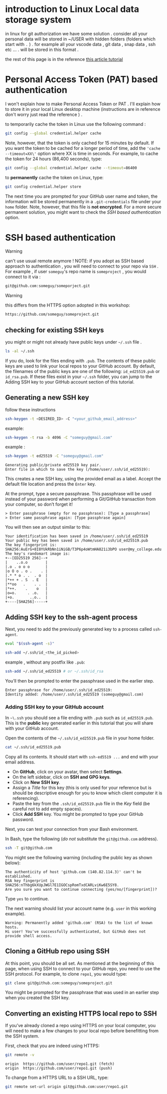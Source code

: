 # introduction to Linux Local data storage system

in linux for git authorization we have some solution . consider all your personal data will be stored in ~/USER with hidden folders (folders which start with `.` ) . for example all your vscode data , git data , snap data , ssh etc ... . will be stored in this format .

the rest of this page is in the reference [this article tutorial](https://mgimond.github.io/Colby-summer-git-workshop-2021/authenticating-with-github.html#:~:text=Saving%20tokens%20in%20Linux,-To%20temporarily%20cache&text=The%20next%20time%20you%20are%20prompted%20for%20your%20GitHub%20user,this%20file%20is%20not%20encrypted.)

# Personal Access Token (PAT) based authentication

I won't explain how to make Personal Access Token or PAT . I'll explain how to store it in your local Linux desktop machine (instructions are in reference don't worry just read the reference ) .

to temporarily cache the token in Linux use the following command :

```bash
git config --global credential.helper cache
```

Note, however, that the token is only cached for 15 minutes by default. If you want the token to be cached for a longer period of time, add the `'cache --timeout=XX\'` option where XX is time in seconds. For example, to cache the token for 24 hours (86,400 seconds), type:

```bash
git config --global credential.helper cache --timeout=86400
```

to **permanently** cache the token on Linux, type:

```bash
git config credential.helper store
```

The next time you are prompted for your GitHub user name and token, the information will be stored permanently in a `.git-credentials` file under your `home` folder. Note, however, that this file is **not encrypted**. For a more secure permanent solution, you might want to check the _SSH based authentication_ option.

# SSH based authentication

> [!WARNING]
> can't use usual remote anymore !
> NOTE: if you adopt as SSH based approach to authentication , you will need to connect to your repo via `SSH` . For example , if user `someguy`'s repo name is `someproject` , you would connect to it via :
> 

```bash
git@github.com:someguy/someporject.git
```

> [!WARNING]
> this differs from the HTTPS option adopted in this workshop:

```bash
https://github.com/someguy/someproject.git
```


## checking for existing SSH keys

you might or might not already have public keys under `~/.ssh` file .

```bash
ls -al ~/.ssh
```

If you do, look for the files ending with `.pub`. The contents of these public keys are used to link your local repos to your GitHub account. By default, the filenames of the public keys are one of the following: `id_ed25519.pub` or `id_rsa.pub`. If these files exist in your `~/.ssh` folder, you can jump to the Adding SSH key to your GitHub account section of this tutorial.

## Generating a new SSH key

follow these instructions
```bash
ssh-keygen -t <DESIRED_ID> -C "<your_github_email_address>"
```

example:
```bash
ssh-keygen -t rsa -b 4096 -C "someguy@gmail.com"
```

example :

```bash
ssh-keygen -t ed25519 -C "someguy@gmail.com"
```

```
Generating public/private ed25519 key pair.
Enter file in which to save the key (/home/user/.ssh/id_ed25519):
```

This creates a new SSH key, using the provided email as a label. Accept the default file location and press the `Enter` key.

At the prompt, type a secure passphrase. This passphrase will be used instead of your password when performing a Git/GitHub transaction from your computer, so don’t forget it!

```
> Enter passphrase (empty for no passphrase): [Type a passphrase]
> Enter same passphrase again: [Type passphrase again]
```

You will then see an output similar to this:

```
Your identification has been saved in /home/user/.ssh/id_ed25519
Your public key has been saved in /home/user/.ssh/id_ed25519.pub
The key fingerprint is:
SHA256:AuErG+8I8YUkRbNn1iNiGB/T3P6p4oWtmHA821i3bPO user@my_college.edu
The key's randomart image is:
+--[ED25519 256]--+
|    ..o.o        |
|.o . o o o       |
|o O o . o .    . |
|.* * o . .  . o  |
|*++ + . S  . E   |
|**oo   .    . .  |
|*++.    .    o   |
|o=o.     . .o.   |
|+o.       ..o..  |
+----[SHA256]-----+
```

## Adding SSH key to the ssh-agent process

Next, you need to add the previously generated key to a process called `ssh-agent`.

```bash
eval "$(ssh-agent -s)"
```

```bash
ssh-add ~/.ssh/id_<the_id_picked>
```

example , without any postfix like `.pub`:

```bash
ssh-add ~/.ssh/id_ed25519 # or ~/.ssh/id_rsa
```



You’ll then be prompted to enter the passphrase used in the earlier step.

```
Enter passphrase for /home/user/.ssh/id_ed25519:
Identity added: /home/user/.ssh/id_ed25519 (someguy@gmail.com)
```


### Adding SSH key to your GitHub account

In `~\.ssh` you should see a file ending with `.pub` such as `id_ed25519.pub`. This is the **public** key generated earlier in this tutorial that you will share with your GitHub account.

Open the contents of the `~/.ssh/id_ed25519.pub` file in your home folder.

```bash
cat ~/.ssh/id_ed25519.pub
```

Copy all its contents. It should start with `ssh-ed5519 ...` and end with your email address.

- On **GitHub**, click on your avatar, then select **Settings**.
- On the left sidebar, click on **SSH and GPG keys**.
- Click on **New SSH** **key**.
- Assign a _Title_ for this key (this is only used for your reference but is should be descriptive enough for you to know which client computer it is referencing).
- Paste the key from the `.ssh/id_ed25519.pub` file in the _Key_ field (be careful not to add empty spaces).
- Click **Add SSH** key. You might be prompted to type your GitHub password.

Next, you can test your connection from your Bash environment.

In Bash, type the following (_do not_ substitute the `git@github.com` address).

```bash
ssh -T git@github.com
```

You might see the following warning (including the public key as shown below):

```
The authenticity of host 'github.com (140.82.114.3)' can't be established.
RSA key fingerprint is SHA256:nThbg6kXUpJWGl7E1IGOCspRomTxdCARLviKw6E5SY8.
Are you sure you want to continue connecting (yes/no/[fingerprint])?
```

Type `yes` to continue.

The next warning should list your account name (e.g. `user` in this working example).

```
Warning: Permanently added 'github.com' (RSA) to the list of known hosts.
Hi user! You've successfully authenticated, but GitHub does not provide shell access.
```

## Cloning a GitHub repo using SSH

At this point, you should be all set. As mentioned at the beginning of this page, when using SSH to connect to your GitHub repo, you need to use the SSH protocol. For example, to clone `repo1`, you would type:

```bash
git clone git@github.com:someguy/someproject.git
```

You might be prompted for the passphrase that was used in an earlier step when you created the SSH key.

## Converting an existing HTTPS local repo to SSH

If you’ve already cloned a repo using HTTPS on your local computer, you will need to make a few changes to your local repo before benefitting from the SSH system.

First, check that you are indeed using HTTPS:

```bash
git remote -v
```

```
origin  https://github.com/user/repo1.git (fetch)
origin  https://github.com/user/repo1.git (push)
```

To change from a HTTPS URL to a SSH URL, type:

```bash
git remote set-url origin git@github.com:user/repo1.git
```













